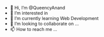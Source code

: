 - 👋 Hi, I’m @QueencyAnand
- 👀 I’m interested in 
- 🌱 I’m currently learning Web Development
- 💞️ I’m looking to collaborate on ...
- 📫 How to reach me ...

<!---
QueencyAnand/QueencyAnand is a ✨ special ✨ repository because its `README.md` (this file) appears on your GitHub profile.
You can click the Preview link to take a look at your changes.
--->
